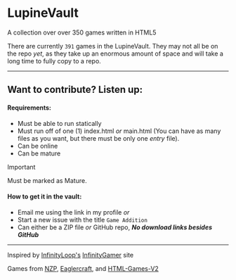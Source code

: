 # LupineVault
A collection over over 350 games written in HTML5

There are currently ```391``` games in the LupineVault. They may not all be on the repo _yet_, as they take up an enormous amount of space and will take a long time to fully copy to a repo.

---
## Want to contribute? Listen up:

#### Requirements:

- Must be able to run statically
- Must run off of one (1) index.html _or_ main.html (You can have as many files as you want, but there must be only one _entry_ file).
- Can be online
- Can be mature
> [!IMPORTANT]
> Must be marked as Mature.

#### How to get it in the vault:

- Email me using the link in my profile
              _or_
- Start a new issue with the title ```Game Addition```
- Can either be a ZIP file _or_ GitHub repo, ***No download links besides GitHub***

---

Inspired by [InfinityLoop's]() [InfinityGamer]() site 

Games from [NZP](), [Eaglercraft](), and [HTML-Games-V2]()

